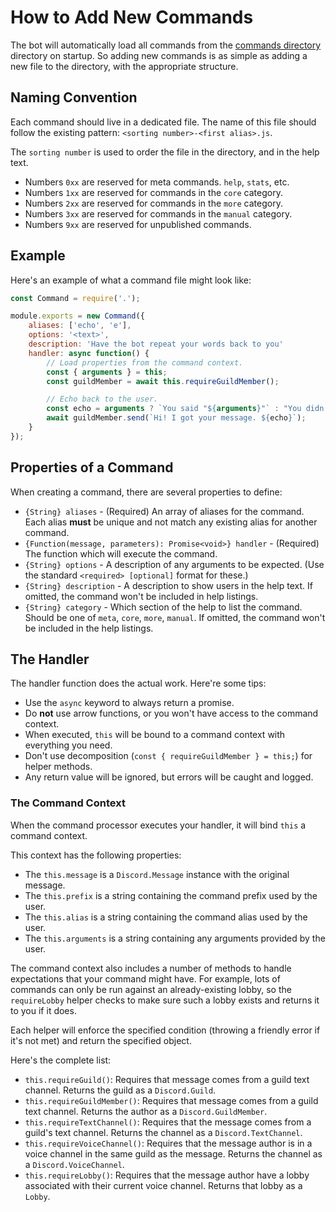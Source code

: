 # How to Add New Commands
The bot will automatically load all commands from the [commands directory](/discord-bot/commands) directory on startup. So adding new commands is as simple as adding a new file to the directory, with the appropriate structure.

## Naming Convention
Each command should live in a dedicated file. The name of this file should follow the existing pattern:
`<sorting number>-<first alias>.js`.

The `sorting number` is used to order the file in the directory, and in the help text.
- Numbers `0xx` are reserved for meta commands. `help`, `stats`, etc.
- Numbers `1xx` are reserved for commands in the `core` category.
- Numbers `2xx` are reserved for commands in the `more` category.
- Numbers `3xx` are reserved for commands in the `manual` category.
- Numbers `9xx` are reserved for unpublished commands.

## Example
Here's an example of what a command file might look like:
```Javascript
const Command = require('.');

module.exports = new Command({
    aliases: ['echo', 'e'],
    options: '<text>',
    description: 'Have the bot repeat your words back to you'
    handler: async function() {
        // Load properties from the command context.
        const { arguments } = this;
        const guildMember = await this.requireGuildMember();

        // Echo back to the user.
        const echo = arguments ? `You said "${arguments}"` : "You didn't say anything, though.";
        await guildMember.send(`Hi! I got your message. ${echo}`);
    }
});
```

## Properties of a Command
When creating a command, there are several properties to define:
- `{String} aliases` - (Required) An array of aliases for the command. Each alias **must** be unique and not match any existing alias for another command.
- `{Function(message, parameters): Promise<void>} handler` - (Required) The function which will execute the command. 
- `{String} options` - A description of any arguments to be expected. (Use the standard `<required> [optional]` format for these.)
- `{String} description` - A description to show users in the help text. If omitted, the command won't be included in help listings.
- `{String} category` - Which section of the help to list the command. Should be one of `meta`, `core`, `more`, `manual`. If omitted, the command won't be included in the help listings.

## The Handler
The handler function does the actual work. Here're some tips:
- Use the `async` keyword to always return a promise.
- Do **not** use arrow functions, or you won't have access to the command context.
- When executed, `this` will be bound to a command context with everything you need. 
- Don't use decomposition (`const { requireGuildMember } = this;`) for helper methods.
- Any return value will be ignored, but errors will be caught and logged.

### The Command Context
When the command processor executes your handler, it will bind `this` a command context.

This context has the following properties:
- The `this.message` is a `Discord.Message` instance with the original message.
- The `this.prefix` is a string containing the command prefix used by the user.
- The `this.alias` is a string containing the command alias used by the user.
- The `this.arguments` is a string containing any arguments provided by the user.

The command context also includes a number of methods to handle expectations that your command might have. For example, lots of commands can only be run against an already-existing lobby, so the `requireLobby` helper checks to make sure such a lobby exists and returns it to you if it does.

Each helper will enforce the specified condition (throwing a friendly error if it's not met) and return the specified object.

Here's the complete list:
- `this.requireGuild()`: Requires that message comes from a guild text channel. Returns the guild as a `Discord.Guild`.
- `this.requireGuildMember()`: Requires that message comes from a guild text channel. Returns the author as a `Discord.GuildMember`.
- `this.requireTextChannel()`: Requires that the message comes from a guild's text channel. Returns the channel as a `Discord.TextChannel`.
- `this.requireVoiceChannel()`: Requires that the message author is in a voice channel in the same guild as the message. Returns the channel as a `Discord.VoiceChannel`.
- `this.requireLobby()`: Requires that the message author have a lobby associated with their current voice channel. Returns that lobby as a `Lobby`.